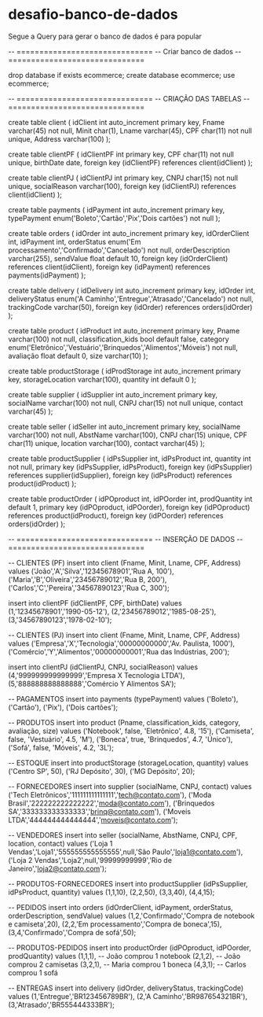 # desafio-banco-de-dados

Segue a Query para gerar o banco de dados é para popular

-- ==============================
-- Criar banco de dados
-- ==============================

drop database if exists ecommerce;
create database ecommerce;
use ecommerce;

-- ==============================
-- CRIAÇÃO DAS TABELAS
-- ==============================

create table client (
    idClient int auto_increment primary key,
    Fname varchar(45) not null,
    Minit char(1),
    Lname varchar(45),
    CPF char(11) not null unique,
    Address varchar(100)
);

create table clientPF (
    idClientPF int primary key,
    CPF char(11) not null unique,
    birthDate date,
    foreign key (idClientPF) references client(idClient)
);

create table clientPJ (
    idClientPJ int primary key,
    CNPJ char(15) not null unique,
    socialReason varchar(100),
    foreign key (idClientPJ) references client(idClient)
);

create table payments (
    idPayment int auto_increment primary key,
    typePayment enum('Boleto','Cartão','Pix','Dois cartões') not null
);

create table orders (
    idOrder int auto_increment primary key,
    idOrderClient int,
    idPayment int,
    orderStatus enum('Em processamento','Confirmado','Cancelado') not null,
    orderDescription varchar(255),
    sendValue float default 10,
    foreign key (idOrderClient) references client(idClient),
    foreign key (idPayment) references payments(idPayment)
);

create table delivery (
    idDelivery int auto_increment primary key,
    idOrder int,
    deliveryStatus enum('A Caminho','Entregue','Atrasado','Cancelado') not null,
    trackingCode varchar(50),
    foreign key (idOrder) references orders(idOrder)
);

create table product (
    idProduct int auto_increment primary key,
    Pname varchar(100) not null,
    classification_kids bool default false,
    category enum('Eletrônico','Vestuário','Brinquedos','Alimentos','Móveis') not null,
    avaliação float default 0,
    size varchar(10)
);

create table productStorage (
    idProdStorage int auto_increment primary key,
    storageLocation varchar(100),
    quantity int default 0
);

create table supplier (
    idSupplier int auto_increment primary key,
    socialName varchar(100) not null,
    CNPJ char(15) not null unique,
    contact varchar(45)
);

create table seller (
    idSeller int auto_increment primary key,
    socialName varchar(100) not null,
    AbstName varchar(100),
    CNPJ char(15) unique,
    CPF char(11) unique,
    location varchar(100),
    contact varchar(45)
);

create table productSupplier (
    idPsSupplier int,
    idPsProduct int,
    quantity int not null,
    primary key (idPsSupplier, idPsProduct),
    foreign key (idPsSupplier) references supplier(idSupplier),
    foreign key (idPsProduct) references product(idProduct)
);

create table productOrder (
    idPOproduct int,
    idPOorder int,
    prodQuantity int default 1,
    primary key (idPOproduct, idPOorder),
    foreign key (idPOproduct) references product(idProduct),
    foreign key (idPOorder) references orders(idOrder)
);

-- ==============================
-- INSERÇÃO DE DADOS
-- ==============================

-- CLIENTES (PF)
insert into client (Fname, Minit, Lname, CPF, Address) values
('João','A','Silva','12345678901','Rua A, 100'),
('Maria','B','Oliveira','23456789012','Rua B, 200'),
('Carlos','C','Pereira','34567890123','Rua C, 300');

insert into clientPF (idClientPF, CPF, birthDate) values
(1,'12345678901','1990-05-12'),
(2,'23456789012','1985-08-25'),
(3,'34567890123','1978-02-10');

-- CLIENTES (PJ)
insert into client (Fname, Minit, Lname, CPF, Address) values
('Empresa','X','Tecnologia','00000000000','Av. Paulista, 1000'),
('Comércio','Y','Alimentos','00000000001','Rua das Indústrias, 200');

insert into clientPJ (idClientPJ, CNPJ, socialReason) values
(4,'999999999999999','Empresa X Tecnologia LTDA'),
(5,'888888888888888','Comércio Y Alimentos SA');

-- PAGAMENTOS
insert into payments (typePayment) values 
('Boleto'),
('Cartão'),
('Pix'),
('Dois cartões');

-- PRODUTOS
insert into product (Pname, classification_kids, category, avaliação, size) values
('Notebook', false, 'Eletrônico', 4.8, '15'),
('Camiseta', false, 'Vestuário', 4.5, 'M'),
('Boneca', true, 'Brinquedos', 4.7, 'Único'),
('Sofá', false, 'Móveis', 4.2, '3L');

-- ESTOQUE
insert into productStorage (storageLocation, quantity) values
('Centro SP', 50),
('RJ Depósito', 30),
('MG Depósito', 20);

-- FORNECEDORES
insert into supplier (socialName, CNPJ, contact) values
('Tech Eletrônicos','111111111111111','tech@contato.com'),
('Moda Brasil','222222222222222','moda@contato.com'),
('Brinquedos SA','333333333333333','brinq@contato.com'),
('Moveis LTDA','444444444444444','moveis@contato.com');

-- VENDEDORES
insert into seller (socialName, AbstName, CNPJ, CPF, location, contact) values
('Loja 1 Vendas','Loja1','555555555555555',null,'São Paulo','loja1@contato.com'),
('Loja 2 Vendas','Loja2',null,'99999999999','Rio de Janeiro','loja2@contato.com');

-- PRODUTOS-FORNECEDORES
insert into productSupplier (idPsSupplier, idPsProduct, quantity) values
(1,1,10),
(2,2,50),
(3,3,40),
(4,4,15);

-- PEDIDOS
insert into orders (idOrderClient, idPayment, orderStatus, orderDescription, sendValue) values
(1,2,'Confirmado','Compra de notebook e camiseta',20),
(2,2,'Em processamento','Compra de boneca',15),
(3,4,'Confirmado','Compra de sofá',50);

-- PRODUTOS-PEDIDOS
insert into productOrder (idPOproduct, idPOorder, prodQuantity) values
(1,1,1),  -- João comprou 1 notebook
(2,1,2),  -- João comprou 2 camisetas
(3,2,1),  -- Maria comprou 1 boneca
(4,3,1);  -- Carlos comprou 1 sofá

-- ENTREGAS
insert into delivery (idOrder, deliveryStatus, trackingCode) values
(1,'Entregue','BR123456789BR'),
(2,'A Caminho','BR987654321BR'),
(3,'Atrasado','BR555444333BR');
